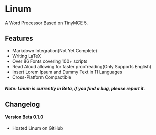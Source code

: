 # Linum
A Word Processor Based on TinyMCE 5.
## Features
- Markdown Integration(Not Yet Complete)
- Writing LaTeX
- Over 86 Fonts covering 100+ scripts
- Read Aloud allowing for faster proofreading(Only Supports English)
- Insert Lorem Ipsum and Dummy Text in 11 Languages
- Cross-Platform Compactible
#### *Note: Linum is currently in Beta, if you find a bug, please report it.*

## Changelog
#### Version Beta 0.1.0
- Hosted Linum on GitHub
